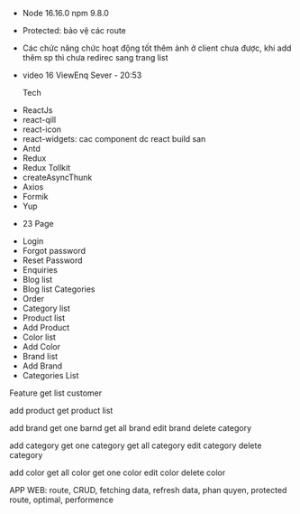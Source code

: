 -   Node 16.16.0 npm 9.8.0

*   Protected: bảo vệ các route
*   Các chức năng chức hoạt động tốt thêm ảnh ở client chưa được, khi add thêm sp thì chưa redirec sang trang list
*   video 16 ViewEnq Sever - 20:53

    Tech

-   ReactJs
-   react-qill
-   react-icon
-   react-widgets: cac component dc react build san
-   Antd
-   Redux
-   Redux Tollkit
-   createAsyncThunk
-   Axios
-   Formik
-   Yup

*   23 Page

-   Login
-   Forgot password
-   Reset Password
-   Enquiries
-   Blog list
-   Blog list Categories
-   Order
-   Category list
-   Product list
-   Add Product
-   Color list
-   Add Color
-   Brand list
-   Add Brand
-   Categories List

Feature
get list customer

add product
get product list

add brand
get one barnd
get all brand
edit brand
delete category

add category
get one category
get all category
edit category
delete category

add color
get all color
get one color
edit color
delete color

APP WEB:
route, CRUD, fetching data, refresh data, phan quyen, protected route, optimal, performence
